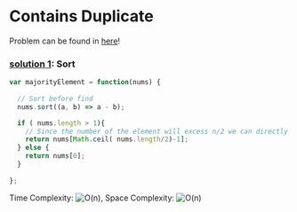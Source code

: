 # Contains Duplicate

Problem can be found in [here](https://leetcode.com/problems/majority-element/)!

### [solution 1](/Array/169-MajorityElement//solutionSort.js): Sort

```javascript
var majorityElement = function(nums) {
  
  // Sort before find
  nums.sort((a, b) => a - b); 

  if ( nums.length > 1){
    // Since the number of the element will excess n/2 we can directly get the median
    return nums[Math.ceil( nums.length/2)-1];
  } else {
    return nums[0];
  }
 
};
```

Time Complexity: ![O(n)](<https://latex.codecogs.com/svg.image?\inline&space;O(n)>), Space Complexity: ![O(n)](<https://latex.codecogs.com/svg.image?\inline&space;O(n)>)

<!-- ### [solution 2 ](/Array/217-ContainsDuplicate/solutionSort.js): Sort

```javascript
var containsDuplicate = function(nums) {
    nums.sort((a, b) => a - b); // sort the elements of the array in ascending order.

    for (let i = 1; i < nums.length; i++) {
        if (nums[i] === nums[i - 1]) {
            return true; // if finding any duplicate, return true
        }
    }

    return false;
};
```

Time Complexity: ![O(nlogn)](<https://latex.codecogs.com/svg.image?\inline&space;O(n)>), Space Complexity: ![O(1)](<https://latex.codecogs.com/svg.image?\inline&space;O(n)>) -->